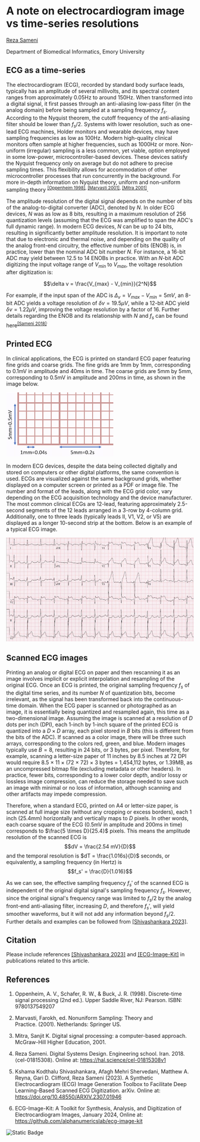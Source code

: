# A note on electrocardiogram image vs time-series resolutions

[Reza Sameni](rsameni@dbmi.emory.edu)

Department of Biomedical Informatics, Emory University

## ECG as a time-series
The electrocardiogram (ECG), recorded by standard body surface leads, typically has an amplitude of several millivolts, and its spectral content ranges from approximately 0.05Hz to around 150Hz. When transformed into a digital signal, it first passes through an anti-aliasing low-pass filter (in the analog domain) before being sampled at a sampling frequency $f_s$. According to the Nyquist theorem, the cutoff frequency of the anti-aliasing filter should be lower than $f_s/2$. Systems with lower resolution, such as one-lead ECG machines, Holder monitors and wearable devices, may have sampling frequencies as low as 100Hz. Modern high-quality clinical monitors often sample at higher frequencies, such as 1000Hz or more. Non-uniform (irregular) sampling is a less common, yet viable, option employed in some low-power, microcontroller-based devices. These devices satisfy the Nyquist frequency only on average but do not adhere to precise sampling times. This flexibility allows for accommodation of other microcontroller processes that run concurrently in the background. For more in-depth information on Nyquist theory, uniform and non-uniform sampling theory <sup>[[Oppenheim 1998]](#ref-oppenheim-discrete), [[Marvasti 2001]](#ref-marvasti-nonuniform), [[Mitra 2001]](#ref-mitra-dsp)</sup>.

The amplitude resolution of the digital signal depends on the number of bits of the analog-to-digital converter (ADC), denoted by $N$. In older ECG devices, $N$ was as low as 8 bits, resulting in a maximum resolution of 256 quantization levels (assuming that the ECG was amplified to span the ADC's full dynamic range). In modern ECG devices, $N$ can be up to 24 bits, resulting in significantly better amplitude resolution. It is important to note that due to electronic and thermal noise, and depending on the quality of the analog front-end circuitry, the effective number of bits (ENOB) is, in practice, lower than the nominal ADC bit number $N$. For instance, a 16-bit ADC may yield between 12.5 to 14 ENOBs in practice. With an $N$-bit ADC digitizing the input voltage range of $V_{min}$ to $V_{max}$, the voltage resolution after digitization is:

$$\delta v = \frac{V_{max} - V_{min}}{2^N}$$

For example, if the input span of the ADC is $\Delta_v=V_{max} - V_{min} = 5mV$, an 8-bit ADC yields a voltage resolution of $\delta v=19.5\mu V$, while a 12-bit ADC yield $\delta v=1.22\mu V$, improving the voltage resolution by a factor of 16. Further details regarding the ENOB and its relationship with $N$ and $f_s$ can be found here<sup>[[Sameni 2018]](#ref-sameni-digital)<sup>.


## Printed ECG
In clinical applications, the ECG is printed on standard ECG paper featuring fine grids and coarse grids. The fine grids are 1mm by 1mm, corresponding to 0.1mV in amplitude and 40ms in time. The coarse grids are 5mm by 5mm, corresponding to 0.5mV in amplitude and 200ms in time, as shown in the image below.

![Standard printed ECG grid](./ecg_grid.png)

In modern ECG devices, despite the data being collected digitally and stored on computers or other digital platforms, the same convention is used. ECGs are visualized against the same background grids, whether displayed on a computer screen or printed as a PDF or image file. The number and format of the leads, along with the ECG grid color, vary depending on the ECG acquisition technology and the device manufacturer. The most common clinical ECGs are 12-lead, featuring approximately 2.5-second segments of the 12 leads arranged in a 3-row by 4-column grid. Additionally, one to three leads (typically leads II, V1, V2, or V5) are displayed as a longer 10-second strip at the bottom. Below is an example of a typical ECG image.

![10.7759/cureus.2523](./ST_elevation_myocardial_infarction_ECG.png)

## Scanned ECG images
Printing an analog or digital ECG on paper and then rescanning it as an image involves implicit or explicit interpolation and resampling of the original ECG. Once an ECG is printed, the original sampling frequency $f_s$ of the digital time series, and its number $N$ of quantization bits, become irrelevant, as the signal has been transformed back into the continuous-time domain. When the ECG paper is scanned or photographed as an image, it is essentially being quantized and resampled again, this time as a two-dimensional image. Assuming the image is scanned at a resolution of $D$ dots per inch (DPI), each 1-inch by 1-inch square of the printed ECG is quantized into a $D \times D$ array, each pixel stored in $B$ bits (this is different from the bits of the ADC). If scanned as a color image, there will be three such arrays, corresponding to the colors red, green, and blue. Modern images typically use $B = 8$, resulting in 24 bits, or 3 bytes, per pixel. Therefore, for example, scanning a letter-size paper of 11 inches by 8.5 inches at 72 DPI would require 8.5 $\times$ 11 $\times$ (72 $\times$ 72) $\times$ 3 bytes = 1,454,112 bytes, or 1.39MB, as an uncompressed bitmap file (excluding metadata or other headers). In practice, fewer bits, corresponding to a lower color depth, and/or lossy or lossless image compression, can reduce the storage needed to save such an image with minimal or no loss of information, although scanning and other artifacts may impede compression.

Therefore, when a standard ECG, printed on A4 or letter-size paper, is scanned at full image size (without any cropping or excess borders), each 1 inch (25.4mm) horizontally and vertically maps to $D$ pixels. In other words, each coarse square of the ECG (0.5mV in amplitude and 200ms in time) corresponds to $\frac{5 \times D}{25.4}$ pixels. This means the amplitude resolution of the scanned ECG is $$dV = \frac{2.54 mV}{D}$$ and the temporal resolution is $dT = \frac{1.016s}{D}$ seconds, or equivalently, a sampling frequency (in Hertz) is $$f_s' = \frac{D}{1.016}$$

As we can see, the effective sampling frequency $f_s'$ of the scanned ECG is independent of the original digital signal's sampling frequency $f_s$. However, since the original signal's frequency range was limited to $f_s/2$ by the analog front-end anti-aliasing filter, increasing $D$, and therefore $f_s'$, will yield smoother waveforms, but it will not add any information beyond $f_s/2$. Further details and examples can be followed from [[Shivashankara 2023]](#ref-ecg-image-kit-paper).

## Citation
Please include references [[Shivashankara 2023]](#ref-ecg-image-kit-paper) and [[ECG-Image-Kit]](#ref-ecg-image-kit) in publications related to this article.


## References

1. <a name="ref-oppenheim-discrete"></a> Oppenheim, A. V., Schafer, R. W., & Buck, J. R. (1998). Discrete-time signal processing (2nd ed.). Upper Saddle River, NJ: Pearson. ISBN: 9780137549207


1. <a name="ref-marvasti-nonuniform"></a> Marvasti, Farokh, ed. Nonuniform Sampling: Theory and Practice. (2001). Netherlands: Springer US.

1. <a name="ref-mitra-dsp"></a> Mitra, Sanjit K. Digital signal processing: a computer-based approach. McGraw-Hill Higher Education, 2001.

1. <a name="ref-sameni-digital"></a> Reza Sameni. Digital Systems Design. Engineering school. Iran. 2018. ⟨cel-01815308⟩. Online at: https://hal.science/cel-01815308v1

1. <a name="ref-ecg-image-kit-paper"></a> Kshama Kodthalu Shivashankara, Afagh Mehri Shervedani, Matthew A. Reyna, Gari D. Clifford, Reza Sameni (2023). A Synthetic Electrocardiogram (ECG) Image Generation Toolbox to Facilitate Deep Learning-Based Scanned ECG Digitization. arXiv. Online at: https://doi.org/10.48550/ARXIV.2307.01946

1. <a name="ref-ecg-image-kit"></a> ECG-Image-Kit: A Toolkit for Synthesis, Analysis, and Digitization of Electrocardiogram Images, January 2024, Online at: https://github.com/alphanumericslab/ecg-image-kit


![Static Badge](https://img.shields.io/badge/ecg_image-kit-blue)